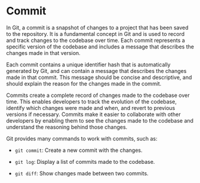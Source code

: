 # Commit

In Git, a commit is a snapshot of changes to a project that has been saved to the repository. It is a fundamental concept in Git and is used to record and track changes to the codebase over time. Each commit represents a specific version of the codebase and includes a message that describes the changes made in that version.

Each commit contains a unique identifier hash that is automatically generated by Git, and can contain a message that describes the changes made in that commit. This message should be concise and descriptive, and should explain the reason for the changes made in the commit.

Commits create a complete record of changes made to the codebase over time. This enables developers to  track the evolution of the codebase, identify which changes were made and when, and revert to previous versions if necessary. Commits make it easier to collaborate with other developers by enabling them to see the changes made to the codebase and understand the reasoning behind those changes.

Git provides many commands to work with commits, such as:

* `git commit`: Create a new commit with the changes.

* `git log`: Display a list of commits made to the codebase.

* `git diff`: Show changes made between two commits.

